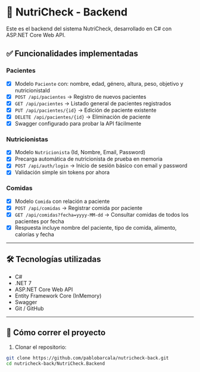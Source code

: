 # 🥗 NutriCheck - Backend

Este es el backend del sistema NutriCheck, desarrollado en C# con ASP.NET Core Web API.


## ✅ Funcionalidades implementadas

### Pacientes

- [x] Modelo `Paciente` con: nombre, edad, género, altura, peso, objetivo y nutricionistaId
- [x] `POST /api/pacientes` → Registro de nuevos pacientes
- [x] `GET /api/pacientes` → Listado general de pacientes registrados
- [x] `PUT /api/pacientes/{id}` → Edición de paciente existente
- [x] `DELETE /api/pacientes/{id}` → Eliminación de paciente
- [x] Swagger configurado para probar la API fácilmente

### Nutricionistas

- [x] Modelo `Nutricionista` (Id, Nombre, Email, Password)
- [x] Precarga automática de nutricionista de prueba en memoria
- [x] `POST /api/auth/login` → Inicio de sesión básico con email y password
- [x] Validación simple sin tokens por ahora

### Comidas

- [x] Modelo `Comida` con relación a paciente
- [x] `POST /api/comidas` → Registrar comida por paciente
- [x] `GET /api/comidas?fecha=yyyy-MM-dd` → Consultar comidas de todos los pacientes por fecha
- [x] Respuesta incluye nombre del paciente, tipo de comida, alimento, calorías y fecha

---

## 🛠️ Tecnologías utilizadas

- C#
- .NET 7
- ASP.NET Core Web API
- Entity Framework Core (InMemory)
- Swagger
- Git / GitHub

---

## 🚀 Cómo correr el proyecto

1. Clonar el repositorio:

```bash
git clone https://github.com/pablobarcala/nutricheck-back.git
cd nutricheck-back/NutriCheck.Backend
